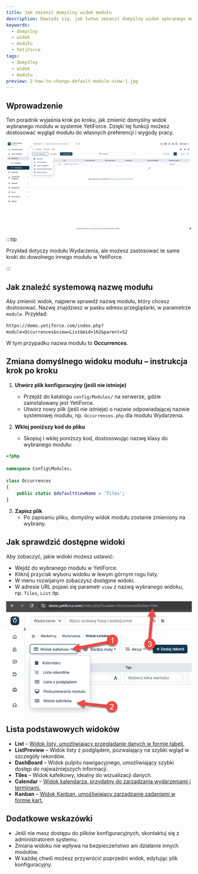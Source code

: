 ```yaml
---
title: Jak zmienić domyślny widok modułu
description: Dowiedz się, jak łatwo zmienić domyślny widok wybranego modułu w YetiForce.
keywords:
  - domyślny
  - widok
  - modułu
  - YetiForce
tags:
  - domyślny
  - widok
  - modułu
preview: 2-how-to-change-default-module-view-1.jpg
---
```


## Wprowadzenie

Ten poradnik wyjaśnia krok po kroku, jak zmienić domyślny widok wybranego modułu w systemie YetiForce. Dzięki tej funkcji możesz dostosować wygląd modułu do własnych preferencji i wygody pracy.

![2-how-to-change-default-module-view-1.jpg](2-how-to-change-default-module-view-1.jpg)

:::tip

Przykład dotyczy modułu Wydarzenia, ale możesz zastosować te same kroki do dowolnego innego modułu w YetiForce.

:::

## Jak znaleźć systemową nazwę modułu

Aby zmienić widok, najpierw sprawdź nazwę modułu, który chcesz dostosować. Nazwę znajdziesz w pasku adresu przeglądarki, w parametrze `module`. Przykład:

`https://demo.yetiforce.com/index.php?module=Occurrences&view=List&mid=162&parent=52`

W tym przypadku nazwa modułu to **Occurrences**.

## Zmiana domyślnego widoku modułu – instrukcja krok po kroku

1. **Utwórz plik konfiguracyjny (jeśli nie istnieje)**

   - Przejdź do katalogu `config/Modules/` na serwerze, gdzie zainstalowany jest YetiForce.
   - Utwórz nowy plik (jeśli nie istnieje) o nazwie odpowiadającej nazwie systemowej modułu, np. `Occurrences.php` dla modułu Wydarzenia.

2. **Wklej poniższy kod do pliku**
   - Skopiuj i wklej poniższy kod, dostosowując nazwę klasy do wybranego modułu:

```php
<?php

namespace Config\Modules;

class Occurrences
{
	public static $defaultViewName = 'Tiles';
}

```

3. **Zapisz plik**
   - Po zapisaniu pliku, domyślny widok modułu zostanie zmieniony na wybrany.

## Jak sprawdzić dostępne widoki

Aby zobaczyć, jakie widoki możesz ustawić:

- Wejdź do wybranego modułu w YetiForce.
- Kliknij przycisk wyboru widoku w lewym górnym rogu listy.
- W menu rozwijanym zobaczysz dostępne widoki.
- W adresie URL pojawi się parametr `view` z nazwą wybranego widoku, np. `Tiles`, `List` itp.

![2-how-to-change-default-module-view-2.jpg](2-how-to-change-default-module-view-2.jpg)

## Lista podstawowych widoków

- **List** – [Widok listy, umożliwiający przeglądanie danych w formie tabeli.](/user-guides/interface-guide/list-view/)
- **ListPreview** – Widok listy z podglądem, pozwalający na szybki wgląd w szczegóły rekordów.
- **DashBoard** – Widok pulpitu nawigacyjnego, umożliwiający szybki dostęp do najważniejszych informacji.
- **Tiles** – Widok kafelkowy, idealny do wizualizacji danych.
- **Calendar** – [Widok kalendarza, przydatny do zarządzania wydarzeniami i terminami.](/user-guides/interface-guide/calendar-view/)
- **Kanban** – [Widok Kanban, umożliwiający zarządzanie zadaniami w formie kart.](/user-guides/interface-guide/kanban-view/)

## Dodatkowe wskazówki

- Jeśli nie masz dostępu do plików konfiguracyjnych, skontaktuj się z administratorem systemu.
- Zmiana widoku nie wpływa na bezpieczeństwo ani działanie innych modułów.
- W każdej chwili możesz przywrócić poprzedni widok, edytując plik konfiguracyjny.
